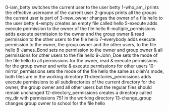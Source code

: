 0-iam_betty switches the current user to the user betty
1-who_am_i prints the effective username of the current user
2-groups prints all the groups the current user is part of
3-new_owner changes the owner of a file hello to the user betty
4-empty creates an empty file called hello
5-execute adds execute permission to the owner of the file hello
6-multiple_permissions adds execute permission to the owner and the group owner & read permission to the other users to the file hello
7-everybody adds execute permission to the owner, the group owner and the other users, to the file hello
8-James_Bond sets no permission to the owner and group owner & all permissions for other users to the file hello
9-John_Doe sets the mode of the file hello to all permissions for the owner, read & execute permissions for the group owner and write & execute permissions for other users
10-mirror_permissions sets the mode of the file hello the same as olleh's mode, both files are in the working directory
11-directories_permissions adds execute permissions to all subdirectories of the current directory for the owner, the group owner and all other users but the regular files should remain unchanged
12-directory_permissions creates a directory called my_dir with permissions 751 in the working directory
13-change_group changes group owner to school for the file hello
